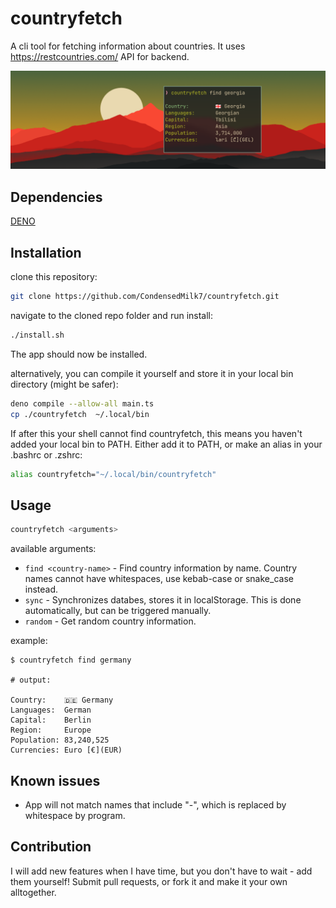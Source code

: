 # countryfetch

A cli tool for fetching information about countries. It uses https://restcountries.com/ API for backend.

![](./images/countryfetch.png)

## Dependencies

[DENO](https://deno.land/)

## Installation

clone this repository:

```bash
git clone https://github.com/CondensedMilk7/countryfetch.git
```

navigate to the cloned repo folder and run install:

```bash
./install.sh
```

The app should now be installed.

alternatively, you can compile it yourself and store it in your local bin directory (might be safer):

```bash
deno compile --allow-all main.ts
cp ./countryfetch  ~/.local/bin
```

If after this your shell cannot find countryfetch, this means you haven't added your local bin to PATH. Either add it to PATH, or make an alias in your .bashrc or .zshrc:

```bash
alias countryfetch="~/.local/bin/countryfetch"
```

## Usage

```bash
countryfetch <arguments>
```

available arguments:

- `find <country-name>` - Find country information by name. Country names cannot have whitespaces, use kebab-case or snake_case instead.
- `sync` - Synchronizes databes, stores it in localStorage. This is done automatically, but can be triggered manually.
- `random` - Get random country information.

example:

```
$ countryfetch find germany

# output:

Country:	🇩🇪 Germany
Languages:	German
Capital:	Berlin
Region:		Europe
Population:	83,240,525
Currencies:	Euro [€](EUR)

```

## Known issues

- App will not match names that include "-", which is replaced by whitespace by program.

## Contribution

I will add new features when I have time, but you don't have to wait - add them yourself! Submit pull requests, or fork it and make it your own alltogether.
